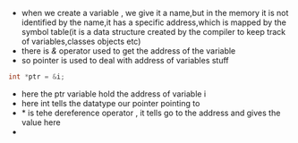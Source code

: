 - when we create a variable , we give it a name,but in the memory it is not identified by the name,it has a specific address,which is mapped by the symbol table(it is a data structure created by the compiler to keep track of variables,classes objects etc)
- there is *&* operator used to get the address of the variable 
- so pointer is used to deal with address of variables stuff
```cpp
int *ptr = &i;
```
- here the ptr variable hold the address of variable i
- here int tells the datatype our pointer pointing to
- \* is tehe dereference operator , it tells go to the address and gives the value here
- 

